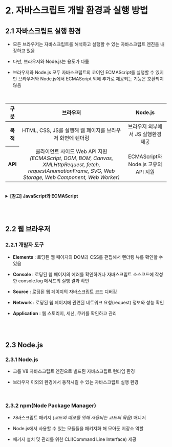 # 2. 자바스크립트 개발 환경과 실행 방법

## 2.1 자바스크립트 실행 환경

- 모든 브라우저는 자바스크립트를 해석하고 실행할 수 있는 자바스크립트 엔진을 내장하고 있음

- 다만, 브라우저와 Node.js는 용도가 다름

- 브라우저와 Node.js 모두 자바스크립트의 코어인 ECMAScript를 실행할 수 있지만 브라우저와 Node.js에서 ECMAScript 외에 추가로 제공되는 기능은 호환되지 않음

<br/>

<table>
  <thead>
    <tr>
      <th>구분</th>
      <th>브라우저</th>
      <th>Node.js</th>
    </tr>
  </thead>
  <tbody align="center">
    <tr>
      <th>목적</th>
      <td>HTML, CSS, JS를 실행해 웹 페이지를 브라우저 화면에 렌더링</td>
      <td>브라우저 외부에서 JS 실행환경 제공</td>
    </tr>
    <tr>
      <th>API</th>
      <td>
        클라이언트 사이드 Web API 지원 <br/>
        <i>(ECMAScript, DOM, BOM, Canvas, XMLHttpRequest, fetch, requestAnumationFrame, SVG, Web Storage, Web Component, Web Worker)</i>
      </td>
      <td>ECMAScript와 Node.js 고유의 API 지원</td>
    </tr>
  </tbody>
</table>

<br/>

<details>
  <summary><b>[참고] JavaScript와 ECMAScript</b></summary><br/>

> **📌 ECMA 인터내셔널** <br/>
>
> - 정보 통신에 대한 표준을 제정하는 비영리 표준화 기구 <br/><br/>
>
> **📌 Ecma-262** <br/>
>
> - 위의 기구에 의해 제정된 하나의 기술 규격의 이름으로, 범용 목적의 스크립트 언어에 대한 명세를 담고 있음 <br/><br/>
>
> **📌 스크립트 언어** <br/>
>
> - 독립된 시스템에서 특별히 작동하도록 설계된 프로그래밍 언어 <br/>
> - 응용 프로그램 _(사용자가 컴퓨터를 사용하여 어떤 일을 하고자 할 때 사용되는 모든 프로그램)_ 과는 독립적이고 사용자가 직접 프로그램을 의도에 따라 동작시킬 수 있음 <br/><br/>
>
> **📌 ECMAScript** <br/>
>
> - ECMA 인터내셔널에 의해 + 제정된 Ecma-262 기술규격에 의해 + 정의된 범용 스크립트 언어 <br/><br/>
>
> **📌 정리** <br/>
>
> - 따라서 **JavaScript는 ECMAScript의 사양을 준수하는 범용 스크립팅 언어** <br/>
> - **ECMAScript는 JS를 기반으로 하고, JS도 ECMAScript를 기반으로 하는 관계**

</details>

<br/><br/>

## 2.2 웹 브라우저

### 2.2.1 개발자 도구

- **Elements** : 로딩된 웹 페이지의 DOM과 CSS를 편집해서 렌더링 뷰를 확인할 수 있음

- **Console** : 로딩된 웹 페이지의 에러를 확인하거나 자바스크립트 소스코드에 작성한 console.log 메서드의 실행 결과 확인

- **Source** : 로딩된 웹 페이지의 자바스크립트 코드 디버깅

- **Network** : 로딩된 웹 페이지에 관련된 네트워크 요청(request) 정보와 성능 확인

- **Application** : 웹 스토리지, 세션, 쿠키를 확인하고 관리

<br/><br/>

## 2.3 Node.js

### 2.3.1 Node.js

- 크롬 V8 자바스크립트 엔진으로 빌드된 자바스크립트 런타임 환경

- 브라우저 이외의 환경에서 동작시킬 수 있는 자바스크립트 실행 환경

<br/>

### 2.3.2 npm(Node Package Manager)

- 자바스크립트 패키지 _(코드의 배포를 위해 사용되는 코드의 묶음)_ 매니저

- Node.js에서 사용할 수 있는 모듈들을 패키지화 해 모아둔 저장소 역할

- 패키지 설치 및 관리를 위한 CLI(Command Line Interface) 제공
